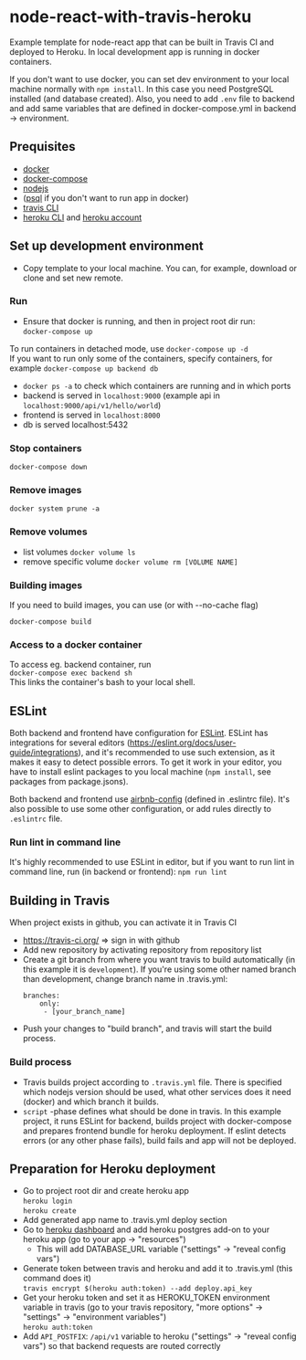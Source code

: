# node-react-with-travis-heroku
Example template for node-react app that can be built in Travis CI and deployed to Heroku. In local development app is running in docker containers. 

If you don't want to use docker, you can set dev environment to your local machine normally with `npm install`. In this case you need PostgreSQL installed (and database created). Also, you need to add `.env` file to backend and add same variables that are defined in docker-compose.yml in backend -> environment.

## Prequisites
* [docker](https://docs.docker.com/)
* [docker-compose](https://docs.docker.com/compose/)
* [nodejs](https://nodejs.org/)
* ([psql](https://www.postgresql.org/) if you don't want to run app in docker)
* [travis CLI](https://github.com/travis-ci/travis.rb)
* [heroku CLI](https://devcenter.heroku.com/articles/heroku-cli) and [heroku account](https://signup.heroku.com/login)

## Set up development environment
- Copy template to your local machine. You can, for example, download or clone and set new remote.

### Run
- Ensure that docker is running, and then in project root dir run:  
```docker-compose up```  

To run containers in detached mode, use `docker-compose up -d`  
If you want to run only some of the containers, specify containers, for example `docker-compose up backend db`
- `docker ps -a` to check which containers are running and in which ports
- backend is served in `localhost:9000` (example api in `localhost:9000/api/v1/hello/world`)
- frontend is served in `localhost:8000`
- db is served localhost:5432

### Stop containers
```docker-compose down```

### Remove images
```docker system prune -a```

### Remove volumes
* list volumes `docker volume ls`
* remove specific volume `docker volume rm [VOLUME NAME]`

### Building images
If you need to build images, you can use (or with --no-cache flag)  

```docker-compose build```

### Access to a docker container
To access eg. backend container, run  
```docker-compose exec backend sh```  
This links the container's bash to your local shell.


## ESLint
Both backend and frontend have configuration for [ESLint](https://eslint.org/). ESLint has integrations for several editors (https://eslint.org/docs/user-guide/integrations), and it's recommended to use such extension, as it makes it easy to detect possible errors. To get it work in your editor, you have to install eslint packages to you local machine (`npm install`, see packages from package.jsons). 

Both backend and frontend use [airbnb-config](https://github.com/airbnb/javascript) (defined in .eslintrc file). It's also possible to use some other configuration, or add rules directly to `.eslintrc` file.

### Run lint in command line
It's highly recommended to use ESLint in editor, but if you want to run lint in command line, run (in backend or frontend):
```npm run lint```

## Building in Travis
When project exists in github, you can activate it in Travis CI   
* https://travis-ci.org/ => sign in with github
* Add new repository by activating repository from repository list
* Create a git branch from where you want travis to build automatically (in this example it is `development`). If you're using some other named branch than development, change branch name in .travis.yml:  
    ```  
    branches:  
        only:  
         - [your_branch_name]  
    ```
* Push your changes to "build branch", and travis will start the build process. 
### Build process
* Travis builds project according to `.travis.yml` file. There is specified which nodejs version should be used, what other services does it need (docker) and which branch it builds.
* `script` -phase defines what should be done in travis. In this example project, it runs ESLint for backend, builds project with docker-compose and prepares frontend bundle for heroku deployment. If eslint detects errors (or any other phase fails), build fails and app will not be deployed.

## Preparation for Heroku deployment
* Go to project root dir and create heroku app  
```heroku login```  
```heroku create```  
* Add generated app name to .travis.yml deploy section
* Go to [heroku dashboard](https://dashboard.heroku.com/) and add heroku postgres add-on to your heroku app (go to your app -> "resources")  
    * This will add DATABASE_URL variable ("settings" -> "reveal config vars")
* Generate token between travis and heroku and add it to .travis.yml (this command does it)  
```travis encrypt $(heroku auth:token) --add deploy.api_key```  
* Get your heroku token and set it as HEROKU_TOKEN environment variable in travis (go to your travis repository, "more options" -> "settings" -> "environment variables")  
```heroku auth:token```
* Add `API_POSTFIX`: `/api/v1` variable to heroku ("settings" -> "reveal config vars") so that backend requests are routed correctly

